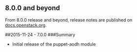## 8.0.0 and beyond

From 8.0.0 release and beyond, release notes are published on
[docs.openstack.org](http://docs.openstack.org/releasenotes/puppet-aodh/).


##2015-11-24 - 7.0.0
###Summary

- Initial release of the puppet-aodh module
